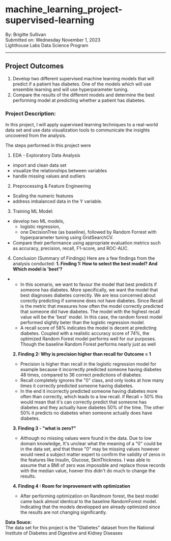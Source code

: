 # machine_learning_project-supervised-learning

By: Brigitte Sullivan</br>
Submitted on: Wednesday November 1, 2023</br>
Lighthouse Labs Data Science Program</br>

---
## Project Outcomes

1. Develop two different supervised machine learning models that will predict if a patient has diabetes. One of the models which will use ensemble learning and will use hyperparameter tuning. 
2. Compare the results of the different models and determine the best performing model at predicting whether a patient has diabetes. 


### Project Description:

In this project, I will apply supervised learning techniques to a real-world data set and use data visualization tools to communicate the insights uncovered from the analysis.

The steps performed in this project were

1. EDA - Exploratory Data Analysis
* import and clean data set
* visualize the relationships between variables
* handle missing values and outliers

2. Preprocessing & Feature Engineering
* Scaling the numeric features
* address imbalanced data in the Y variable. 
3. Training ML Model:
* develop two ML models, 
    * logistic regression, 
    * one DecisionTree (as baseline), followed by Random Forrest with hyperparameter tuning using GridSearchCV.
* Compare their performance using appropriate evaluation metrics such as accuracy, precision, recall, F1-score, and ROC-AUC.

4. Conclusion (Summary of Findings)
Here are a few findings from the analysis conducted:
    **1. Finding 1: How to select the best model? And Which model is 'best'?**
* 
    * In this scenario, we want to favour the model that best predicts if someone has diabetes. More specifically, we want the model that best diagnoses diabetes correctly. We are less concerned about corectly predicting if someone does not have diabetes. Since Recall is the metric that measures how often the model correctly predicted that someone did have diabetes. The model with the highest recall value will be the 'best' model. In this case, the random forest model performed slightly beter than the logistic regression model. 
    * A recall score of 58% indicates the model is decent at predicting diabetes. Coupled with a realistic accuracy score of 74%, the optimized Random Forest model performs well for our purposes. Though the baseline Random Forest performs nearly just as well</br>

    **2. Finding 2: Why is precision higher than recall for Outcome = 1**</br>
    * Precision is higher than recall in the logistic regression model for example because it incorrectly predicted someone having diabetes 48 times, compared to 36 correct predictions of diabetes. 
    * Recall completely ignores the "0" class, and only looks at how many times it correctly predicted someone having diabetes. 
    * In the end it incorrectly predicted someone having diabetes more often than correctly, which leads to a low recall. if Recall = 50% this would mean that it's can correctly predict that someone has diabetes and they actually have diabetes 50% of the time. The other 50% it predicts no diabetes when someone actually does have diabetes. 

    **3. Finding 3 - "what is zero?"**</br>
    * Although no missing values were found in the data. Due to low domain knowledge, It's unclear what the meaning of a "0" could be in the data set, and that these "0" may be missing values however would need a subject matter expert to confirm the validity of zeros in the  features like Insulin, Glucose, SkinThickness. I was able to assume that a BMI of zero was impossible and replace those records with the median value, hoever this didn't do much to change the results.

    **4. Finding 4 : Room for improvement with optimization**</br>
    * After performing optimization on Randmom forest, the best model came back almost identical to the baseline RandomForest model. Indicating that the models developped are already optimized since the results are not changing significantly. 


**Data Souce:**</br>
The data set for this project is the "Diabetes" dataset from the National Institute of Diabetes and Digestive and Kidney Diseases 



